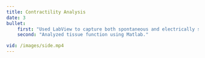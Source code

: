 ```yaml
---
title: Contractility Analysis
date: 3
bullet:
    first: "Used LabView to capture both spontaneous and electrically stimulated contractions of the tissues. "
    second: "Analyzed tissue function using Matlab."

vid: /images/side.mp4
---
```

